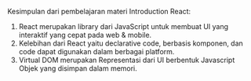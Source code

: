 Kesimpulan dari pembelajaran materi Introduction React:

1. React merupakan library dari JavaScript untuk membuat UI yang interaktif yang cepat pada web & mobile.
2. Kelebihan dari React yaitu declarative code, berbasis komponen, dan code dapat digunakan dalam berbagai platform.
3. Virtual DOM merupakan Representasi dari UI berbentuk Javascript Objek yang disimpan dalam memori.
